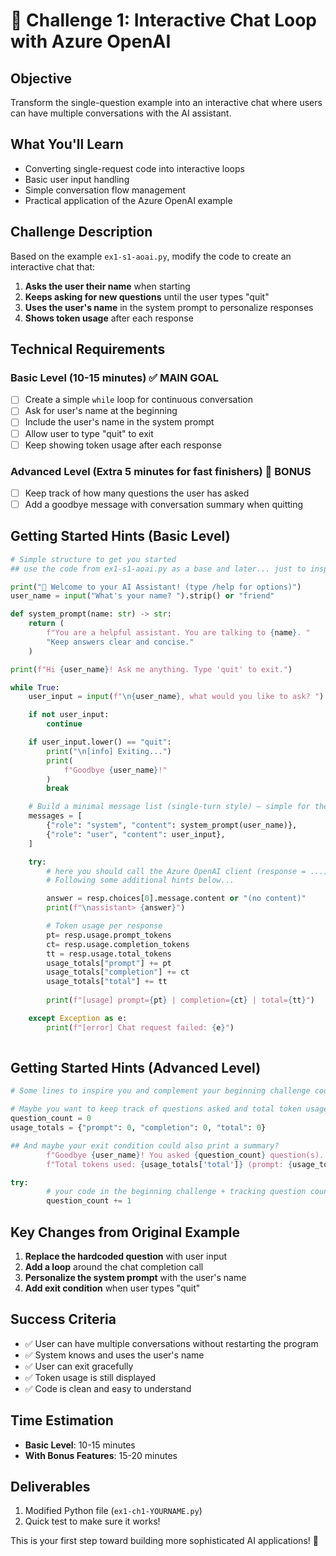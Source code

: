 # 🚀 Challenge 1: Interactive Chat Loop with Azure OpenAI

## Objective
Transform the single-question example into an interactive chat where users can have multiple conversations with the AI assistant.

## What You'll Learn
- Converting single-request code into interactive loops
- Basic user input handling
- Simple conversation flow management
- Practical application of the Azure OpenAI example

## Challenge Description
Based on the example `ex1-s1-aoai.py`, modify the code to create an interactive chat that:

1. **Asks the user their name** when starting
2. **Keeps asking for new questions** until the user types "quit"
3. **Uses the user's name** in the system prompt to personalize responses
4. **Shows token usage** after each response

## Technical Requirements

### Basic Level (10-15 minutes) ✅ MAIN GOAL
- [ ] Create a simple `while` loop for continuous conversation
- [ ] Ask for user's name at the beginning
- [ ] Include the user's name in the system prompt
- [ ] Allow user to type "quit" to exit
- [ ] Keep showing token usage after each response

### Advanced Level (Extra 5 minutes for fast finishers) 🌟 BONUS
- [ ] Keep track of how many questions the user has asked
- [ ] Add a goodbye message with conversation summary when quitting

## Getting Started Hints (Basic Level)
```python
# Simple structure to get you started
## use the code from ex1-s1-aoai.py as a base and later... just to inspire you

print("🤖 Welcome to your AI Assistant! (type /help for options)")
user_name = input("What's your name? ").strip() or "friend"

def system_prompt(name: str) -> str:
    return (
        f"You are a helpful assistant. You are talking to {name}. "
        "Keep answers clear and concise."
    )

print(f"Hi {user_name}! Ask me anything. Type 'quit' to exit.")

while True:
    user_input = input(f"\n{user_name}, what would you like to ask? ").strip()

    if not user_input:
        continue

    if user_input.lower() == "quit":
        print("\n[info] Exiting...")
        print(
            f"Goodbye {user_name}!"
        )
        break

    # Build a minimal message list (single-turn style) — simple for the 15-min challenge
    messages = [
        {"role": "system", "content": system_prompt(user_name)},
        {"role": "user", "content": user_input},
    ]

    try:
        # here you should call the Azure OpenAI client (response = ...)
        # Following some additional hints below...

        answer = resp.choices[0].message.content or "(no content)"
        print(f"\nassistant> {answer}")

        # Token usage per response
        pt= resp.usage.prompt_tokens
        ct= resp.usage.completion_tokens
        tt = resp.usage.total_tokens
        usage_totals["prompt"] += pt
        usage_totals["completion"] += ct
        usage_totals["total"] += tt
        
        print(f"[usage] prompt={pt} | completion={ct} | total={tt}")

    except Exception as e:
        print(f"[error] Chat request failed: {e}")
    
```
## Getting Started Hints (Advanced Level)
```python
# Some lines to inspire you and complement your beginning challenge code

# Maybe you want to keep track of questions asked and total token usage? :-)
question_count = 0
usage_totals = {"prompt": 0, "completion": 0, "total": 0}

## And maybe your exit condition could also print a summary?
        f"Goodbye {user_name}! You asked {question_count} question(s). "
        f"Total tokens used: {usage_totals['total']} (prompt: {usage_totals['prompt']}, completion: {usage_totals['completion']})."

try:
        # your code in the beginning challenge + tracking question count 
        question_count += 1

```



## Key Changes from Original Example
1. **Replace the hardcoded question** with user input
2. **Add a loop** around the chat completion call
3. **Personalize the system prompt** with the user's name
4. **Add exit condition** when user types "quit"

## Success Criteria
- ✅ User can have multiple conversations without restarting the program
- ✅ System knows and uses the user's name
- ✅ User can exit gracefully
- ✅ Token usage is still displayed
- ✅ Code is clean and easy to understand

## Time Estimation
- **Basic Level**: 10-15 minutes
- **With Bonus Features**: 15-20 minutes

## Deliverables
1. Modified Python file (`ex1-ch1-YOURNAME.py`)
2. Quick test to make sure it works!

This is your first step toward building more sophisticated AI applications! 🚀
